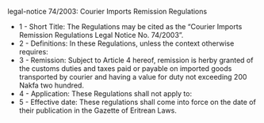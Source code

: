 legal-notice 74&#x2F;2003: Courier Imports Remission Regulations

<ul>
			<li>1 - Short Title: The Regulations may be cited as the “Courier Imports Remission Regulations Legal Notice No. 74&#x2F;2003”.<ul>
			</ul></li>			<li>2 - Definitions: In these Regulations, unless the context otherwise requires: <ul>
			</ul></li>			<li>3 - Remission: Subject to Article 4 hereof, remission is herby granted of the customs duties and taxes paid or payable on imported goods transported by courier and having a value for duty not exceeding 200 Nakfa two hundred. <ul>
			</ul></li>			<li>4 - Application: These Regulations shall not apply to: <ul>
			</ul></li>			<li>5 - Effective date: These regulations shall come into force on the date of their publication in the Gazette of Eritrean Laws. <ul>
			</ul></li></ul>